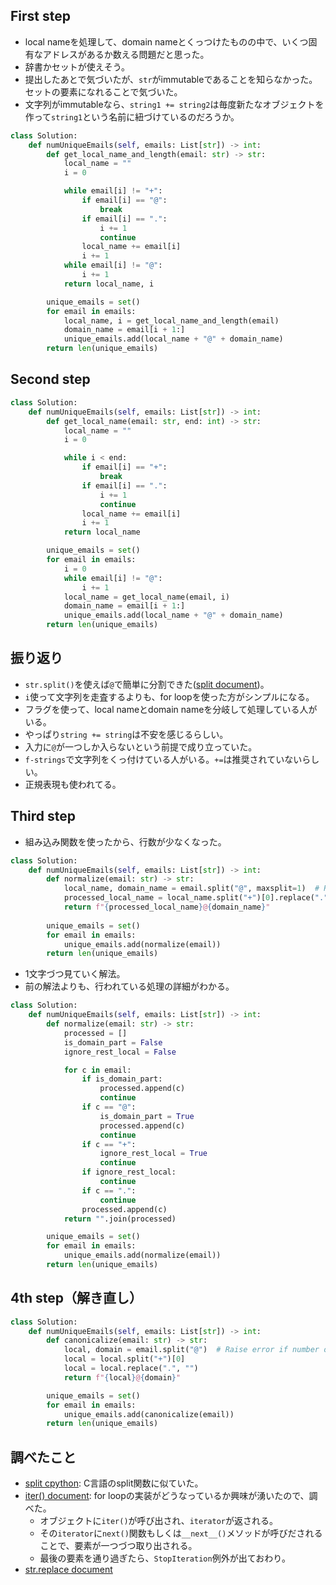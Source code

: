 ## First step

- local nameを処理して、domain nameとくっつけたものの中で、いくつ固有なアドレスがあるか数える問題だと思った。
- 辞書かセットが使えそう。
- 提出したあとで気づいたが、`str`がimmutableであることを知らなかった。セットの要素になれることで気づいた。
- 文字列がimmutableなら、`string1 += string2`は毎度新たなオブジェクトを作って`string1`という名前に紐づけているのだろうか。

```python
class Solution:
    def numUniqueEmails(self, emails: List[str]) -> int:
        def get_local_name_and_length(email: str) -> str:
            local_name = ""
            i = 0

            while email[i] != "+":
                if email[i] == "@":
                    break
                if email[i] == ".":
                    i += 1
                    continue
                local_name += email[i]
                i += 1
            while email[i] != "@":
                i += 1
            return local_name, i

        unique_emails = set()
        for email in emails:
            local_name, i = get_local_name_and_length(email)
            domain_name = email[i + 1:]
            unique_emails.add(local_name + "@" + domain_name)
        return len(unique_emails)
```


## Second step

```python
class Solution:
    def numUniqueEmails(self, emails: List[str]) -> int:
        def get_local_name(email: str, end: int) -> str:
            local_name = ""
            i = 0

            while i < end:
                if email[i] == "+":
                    break
                if email[i] == ".":
                    i += 1
                    continue
                local_name += email[i]
                i += 1
            return local_name

        unique_emails = set()
        for email in emails:
            i = 0
            while email[i] != "@":
                i += 1
            local_name = get_local_name(email, i)
            domain_name = email[i + 1:]
            unique_emails.add(local_name + "@" + domain_name)
        return len(unique_emails)
```


## 振り返り

- `str.split()`を使えば`@`で簡単に分割できた([split document](https://docs.python.org/3.3/library/stdtypes.html#str.split))。
- `i`使って文字列を走査するよりも、for loopを使った方がシンプルになる。
- フラグを使って、local nameとdomain nameを分岐して処理している人がいる。
- やっぱり`string += string`は不安を感じるらしい。
- 入力に`@`が一つしか入らないという前提で成り立っていた。
- `f-strings`で文字列をくっ付けている人がいる。`+=`は推奨されていないらしい。
- 正規表現も使われてる。


## Third step

- 組み込み関数を使ったから、行数が少なくなった。

```python
class Solution:
    def numUniqueEmails(self, emails: List[str]) -> int:
        def normalize(email: str) -> str:
            local_name, domain_name = email.split("@", maxsplit=1)  # Raise ValueError(unpacking error) if number of @ character is not 1
            processed_local_name = local_name.split("+")[0].replace(".", "")
            return f"{processed_local_name}@{domain_name}"
        
        unique_emails = set()
        for email in emails:
            unique_emails.add(normalize(email))
        return len(unique_emails)
```

- 1文字づつ見ていく解法。
- 前の解法よりも、行われている処理の詳細がわかる。

```python
class Solution:
    def numUniqueEmails(self, emails: List[str]) -> int:
        def normalize(email: str) -> str:
            processed = []
            is_domain_part = False
            ignore_rest_local = False

            for c in email:
                if is_domain_part:
                    processed.append(c)
                    continue
                if c == "@":
                    is_domain_part = True
                    processed.append(c)
                    continue
                if c == "+":
                    ignore_rest_local = True
                    continue
                if ignore_rest_local:
                    continue
                if c == ".":
                    continue
                processed.append(c)
            return "".join(processed)

        unique_emails = set()
        for email in emails:
            unique_emails.add(normalize(email))
        return len(unique_emails)
```


## 4th step（解き直し）

```python
class Solution:
    def numUniqueEmails(self, emails: List[str]) -> int:
        def canonicalize(email: str) -> str:
            local, domain = email.split("@")  # Raise error if number of @ is not 1
            local = local.split("+")[0]
            local = local.replace(".", "")
            return f"{local}@{domain}"

        unique_emails = set()
        for email in emails:
            unique_emails.add(canonicalize(email))
        return len(unique_emails)
```


## 調べたこと

- [split cpython](https://github.com/python/cpython/blob/main/Objects/stringlib/split.h#L102): C言語のsplit関数に似ていた。
- [iter() document](https://docs.python.org/ja/3.13/library/functions.html#iter): for loopの実装がどうなっているか興味が湧いたので、調べた。
	- オブジェクトに`iter()`が呼び出され、`iterator`が返される。
	- その`iterator`に`next()`関数もしくは`__next__()`メソッドが呼びだされることで、要素が一つづつ取り出される。
	- 最後の要素を通り過ぎたら、`StopIteration`例外が出ておわり。
- [str.replace document](https://docs.python.org/ja/3.13/library/stdtypes.html#str.replace)

